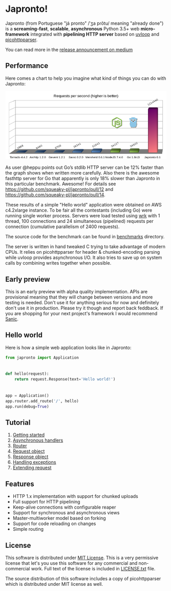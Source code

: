 # Japronto!

Japronto (from Portuguese "já pronto" /ˈʒa pɾõtu/ meaning "already done") is a __screaming-fast__, __scalable__, __asynchronous__
Python 3.5+ web __micro-framework__ integrated with __pipelining HTTP server__
based on [uvloop](https://github.com/MagicStack/uvloop) and [picohttpparser](https://github.com/h2o/picohttpparser).

You can read more in the [release announcement on medium](https://medium.com/@squeaky_pl/million-requests-per-second-with-python-95c137af319)

Performance
-----------

Here comes a chart to help you imagine what kind of things you can do with Japronto:

![Requests per second](benchmarks/results.png)

As user @heppu points out Go’s stdlib HTTP server can be 12% faster than the graph shows when written more carefully. Also there is the awesome fasthttp server for Go that apparently is only 18% slower than Japronto in this particular benchmark. Awesome! For details see https://github.com/squeaky-pl/japronto/pull/12 and https://github.com/squeaky-pl/japronto/pull/14.

These results of a simple "Hello world" application were obtained on AWS c4.2xlarge instance. To be fair all the contestants (including Go) were running single worker process. Servers were load tested using [wrk](https://github.com/wg/wrk) with 1 thread, 100 connections and 24 simultaneous (pipelined) requests per connection (cumulative parallelism of 2400 requests).

The source code for the benchmark can be found in [benchmarks](benchmarks) directory.

The server is written in hand tweaked C trying to take advantage of modern CPUs. It relies on picohttpparser for header &
chunked-encoding parsing while uvloop provides asynchronous I/O. It also tries to save up on
system calls by combining writes together when possible.

Early preview
-------------

This is an early preview with alpha quality implementation. APIs are provisional meaning that they will change between versions and more testing is needed. Don't use it for anything serious for now and definitely don't use it in production. Please try it though and report back feddback. If you are shopping for your next project's framework I would recommend [Sanic](https://github.com/channelcat/sanic).

Hello world
-----------

Here is how a simple web application looks like in Japronto:

```python
from japronto import Application


def hello(request):
    return request.Response(text='Hello world!')


app = Application()
app.router.add_route('/', hello)
app.run(debug=True)
```

Tutorial
--------

1. [Getting started](tutorial/1_hello.md)
2. [Asynchronous handlers](tutorial/2_async.md)
3. [Router](tutorial/3_router.md)
4. [Request object](tutorial/4_request.md)
5. [Response object](tutorial/5_response.md)
6. [Handling exceptions](tutorial/6_exceptions.md)
7. [Extending request](tutorial/7_extend.md)

Features
--------

- HTTP 1.x implementation with support for chunked uploads
- Full support for HTTP pipelining
- Keep-alive connections with configurable reaper
- Support for synchronous and asynchronous views
- Master-multiworker model based on forking
- Support for code reloading on changes
- Simple routing

License
-------

This software is distributed under [MIT License](https://en.wikipedia.org/wiki/MIT_License). This is a very permissive license that let's you use this software for any
commercial and non-commercial work. Full text of the license is
included in [LICENSE.txt](LICENSE.txt) file.

The source distribution of this software includes a copy of picohttpparser which is distributed under MIT license as well.
